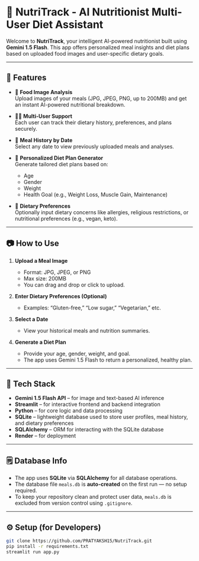 # 🧠 NutriTrack - AI Nutritionist Multi-User Diet Assistant

Welcome to **NutriTrack**, your intelligent AI-powered nutritionist built using **Gemini 1.5 Flash**. This app offers personalized meal insights and diet plans based on uploaded food images and user-specific dietary goals.

---

## 🚀 Features

- 📸 **Food Image Analysis**  
  Upload images of your meals (JPG, JPEG, PNG, up to 200MB) and get an instant AI-powered nutritional breakdown.

- 🧍‍♂️ **Multi-User Support**  
  Each user can track their dietary history, preferences, and plans securely.

- 📆 **Meal History by Date**  
  Select any date to view previously uploaded meals and analyses.

- 🥗 **Personalized Diet Plan Generator**  
  Generate tailored diet plans based on:
  - Age  
  - Gender  
  - Weight  
  - Health Goal (e.g., Weight Loss, Muscle Gain, Maintenance)

- 💬 **Dietary Preferences**  
  Optionally input dietary concerns like allergies, religious restrictions, or nutritional preferences (e.g., vegan, keto).

---

## 📷 How to Use

1. **Upload a Meal Image**  
   - Format: JPG, JPEG, or PNG  
   - Max size: 200MB  
   - You can drag and drop or click to upload.

2. **Enter Dietary Preferences (Optional)**  
   - Examples: “Gluten-free,” “Low sugar,” “Vegetarian,” etc.

3. **Select a Date**  
   - View your historical meals and nutrition summaries.

4. **Generate a Diet Plan**  
   - Provide your age, gender, weight, and goal.  
   - The app uses Gemini 1.5 Flash to return a personalized, healthy plan.

---

## 🧪 Tech Stack

- **Gemini 1.5 Flash API** – for image and text-based AI inference  
- **Streamlit** – for interactive frontend and backend integration  
- **Python** – for core logic and data processing  
- **SQLite** – lightweight database used to store user profiles, meal history, and dietary preferences  
- **SQLAlchemy** – ORM for interacting with the SQLite database  
- **Render** – for deployment

---

## 🗒️ Database Info

- The app uses **SQLite** via **SQLAlchemy** for all database operations.
- The database file `meals.db` is **auto-created** on the first run — no setup required.
- To keep your repository clean and protect user data, `meals.db` is excluded from version control using `.gitignore`.

---

## ⚙️ Setup (for Developers)

```bash
git clone https://github.com/PRATYAKSH15/NutriTrack.git
pip install -r requirements.txt
streamlit run app.py
